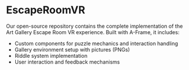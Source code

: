 # EscapeRoomVR
Our open-source repository contains the complete implementation of the Art Gallery Escape Room VR experience. Built with A-Frame, it includes:

- Custom components for puzzle mechanics and interaction handling
- Gallery environment setup with pictures (PNGs)
- Riddle system implementation
- User interaction and feedback mechanisms
